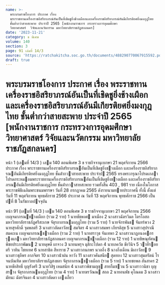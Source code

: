 ```yaml
---
name: >-
  พระบรมราชโองการ ประกาศ เรื่อง
  พระราชทานเครื่องราชอิสริยาภรณ์อันเป็นที่เชิดชูยิ่งช้างเผือกและเครื่องราชอิสริยาภรณ์อันมีเกียรติยศยิ่งมงกุฎไทย
  ชั้นต่ำกว่าสายสะพาย ประจำปี 2565 [พนักงานราชการ กระทรวงการอุดมศึกษา 
  วิทยาศาสตร์  วิจัยและนวัตกรรม มหาวิทยาลัยราชภัฏสกลนคร]
date: '2023-11-21'
category: ข พิเศษ
volume: 140
section: 3
page: 91 เล่มที่ 14/3
source: 'https://ratchakitcha.soc.go.th/documents/488290770067915592.pdf'
draft: true
---
```


# พระบรมราชโองการ ประกาศ เรื่อง พระราชทานเครื่องราชอิสริยาภรณ์อันเป็นที่เชิดชูยิ่งช้างเผือกและเครื่องราชอิสริยาภรณ์อันมีเกียรติยศยิ่งมงกุฎไทย ชั้นต่ำกว่าสายสะพาย ประจำปี 2565 [พนักงานราชการ กระทรวงการอุดมศึกษา  วิทยาศาสตร์  วิจัยและนวัตกรรม มหาวิทยาลัยราชภัฏสกลนคร]

หน้า 1 (เลมที่ 14/3 ) เลม 140 ตอนพิเศษ 3 ข ราชกิจจานุเบกษา 21 พฤศจิกายน 2566 ประกาศ เรื่อง พระราชทานเครื่องราชอิสริยาภรณอันเป็นที่เชิดชูยิ่งชางเผือก และเครื่องราชอิสริยาภรณอันมีเกียรติยศยิ่งมงกุฎไทย ชั้นต่ํากวาสายสะพาย ประจําป 2565 ทรงพระกรุณาโปรดเกลาโปรดกระหมอมพระราชทานเครื่องราชอิสริยาภรณอันเป็นที่เชิดชูยิ่งชางเผือก และเครื่องราชอิสริยาภรณอันมีเกียรติยศยิ่งมงกุฎไทย ชั้นต่ํากวาสายสะพาย รวมทั้งสิ้น 403 , 981 ราย เนื่องในโอกาสพระราชพิธีเฉลิมพระชนมพรรษา วันที่ 28 กรกฎาคม 2565 ดังรายนามทายประกาศนี้ ทั้งนี้ ตั้งแต่วันที่ 11 พฤศจิกายน พุทธศักราช 2566 ประกาศ ณ วันที่ 13 พฤศจิกายน พุทธศักราช 2566 เป็นปที่ 8 ในรัชกาลปจจุบัน

หน้า 91 (เลมที่ 14/3 ) เลม 140 ตอนพิเศษ 3 ข ราชกิจจานุเบกษา 21 พฤศจิกายน 2566 เบญจมาภรณชางเผือก (รวม 2 ราย) 1 นายชัชพงศ มาเมือง 2 นางสาวฉัตรวิมล ไตรโอสถ มหาวิทยาลัยราชภัฏศรีสะเกษ จัตุรถาภรณมงกุฎไทย (รวม 5 ราย) 1 นายจักรพันธ จันทร์พวง 2 นายสุรศักดิ์ จุมพลตรี 3 นางสาวลัดดาวัลย สมจิตร 4 นางสาวสมพร เกียรติสุข 5 นางสาวสุปราณี สมคะเน เบญจมาภรณชางเผือก (รวม 2 ราย) 1 นายสราวุธ จันเทพา 2 นางสาวนาฎอนงคกร รุงแกว มหาวิทยาลัยราชภัฏสกลนคร เบญจมาภรณชางเผือก (รวม 12 ราย) 1 นายชิษณุทัศน พิชยประภาพัฒน 2 นายดุษดี ผาจวง 3 นายนพรุจ มุสิกะโปดก 4 นายภควัต ชัยวินิจ 5 วาที่รอยตรี วาทิน ไชยเทศ 6 นายสาธิต สีหาราช 7 นางสาวกนกพร นวลอึ่ง 8 นางกิ่งเดือน มิเถาวัลย 9 นางสาวชุลีพร ลาภจิตร 10 นางสาวน้ําฝน หาวัง 11 นางสาวศันสนีย สุดทอง 12 นางสาวสุมลรัตน์ โรจนบัณฑิต มหาวิทยาลัยราชภัฏสงขลา จัตุรถาภรณชางเผือก (รวม 5 ราย) 1 นายชยพล สันสาคร 2 นายชัยสิทธิ์ บุญรังศรี 3 นายวิสิฐ เหมสนิท 4 นางสาวพิชามญชุ สายกิ้มซวน 5 นางสาววนิชา บุญสราง จัตุรถาภรณมงกุฎไทย (รวม 4 ราย) 1 นายฆรวัณณ สถล 2 นายอนพัช คุโณดม 3 นางสาวมัทนะ ฉัตรจินดา 4 นางสาวลัดดา เองเถี้ยว
